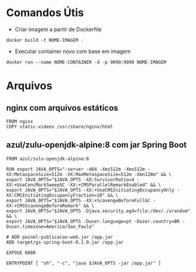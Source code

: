 # Comandos Útis
* Criar imagem a partir de Dockerfile
```
docker build -t NOME-IMAGEM .
```
* Executar container novo com base em imagem
```
docker run --name NOME-CONTAINER -d -p 9090:9090 NOME-IMAGEM
```

# Arquivos 

## nginx com arquivos estáticos
```
FROM nginx
COPY static-videos /usr/share/nginx/html
```

## azul/zulu-openjdk-alpine:8 com jar Spring Boot
```
FROM azul/zulu-openjdk-alpine:8

RUN export JAVA_OPTS="-server -d64 -Xms512m -Xmx512m -XX:MetaspaceSize=512m -XX:MaxMetaspaceSize=512m -Xmn128m" && \
export JAVA_OPTS="$JAVA_OPTS -XX:SurvivorRatio=4 -XX:+UseConcMarkSweepGC -XX:+CMSParallelRemarkEnabled" && \
export JAVA_OPTS="$JAVA_OPTS -XX:+UseCMSInitiatingOccupancyOnly -XX:CMSInitiatingOccupancyFraction=10" && \
export JAVA_OPTS="$JAVA_OPTS -XX:+ScavengeBeforeFullGC -XX:+CMSScavengeBeforeRemark" && \
export JAVA_OPTS="$JAVA_OPTS -Djava.security.egd=file:/dev/./urandom" && \
export JAVA_OPTS="$JAVA_OPTS -Duser.language=pt -Duser.country=BR -Duser.timezone=America/Sao_Paulo"

# ADD painel-publicacao-web.jar /app.jar
ADD target/gs-spring-boot-0.1.0.jar /app.jar

EXPOSE 8080

ENTRYPOINT [ "sh", "-c", "java $JAVA_OPTS -jar /app.jar" ]
```
